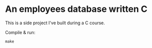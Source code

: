 # An employees database written C
This is a side project I've built during a C course.

Compile & run:
```
make
```
